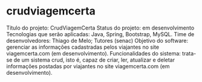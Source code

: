 # crudviagemcerta
Título do projeto: CrudViagemCerta
Status do projeto: em desenvolvimento
Tecnologias que serão aplicadas: Java, Spring, Bootstrap, MySQL.
Time de desenvolvedores: Thiago de Melo; Tutores (senac)
Objetivo do software: gerenciar as informações cadastradas pelos viajantes no site viagemcerta.com (em desenvolvimento).
Funcionalidades do sistema: trata-se de um sistema crud, isto é, capaz de criar, ler, atualizar e deletar informações postadas por viajantes no site viagemcerta.com (em desenvolvimento).
